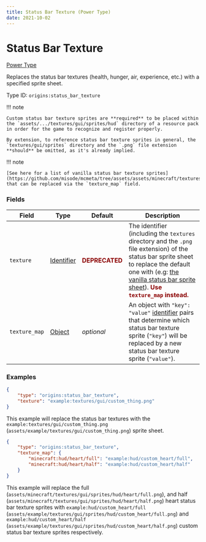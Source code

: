```yaml
---
title: Status Bar Texture (Power Type)
date: 2021-10-02
---
```


# Status Bar Texture

[Power Type](../power_types.md)

Replaces the status bar textures (health, hunger, air, experience, etc.) with a specified sprite sheet.

Type ID: `origins:status_bar_texture`


!!! note

    Custom status bar texture sprites are **required** to be placed within the `assets/.../textures/gui/sprites/hud` directory of a resource pack in order for the game to recognize and register properly.

    By extension, to reference status bar texture sprites in general, the `textures/gui/sprites` directory and the `.png` file extension **should** be omitted, as it's already implied.


!!! note

    [See here for a list of vanilla status bar texture sprites](https://github.com/misode/mcmeta/tree/assets/assets/minecraft/textures/gui/sprites/hud) that can be replaced via the `texture_map` field.


### Fields

Field | Type | Default | Description
------|------|---------|-------------
`texture` | [Identifier](../data_types/identifier.md) | <span style="color: darkred"><b>DEPRECATED</b></span> | The identifier (including the `textures` directory and the `.png` file extension) of the status bar sprite sheet to replace the default one with (e.g: [the vanilla status bar sprite sheet](https://raw.githubusercontent.com/misode/mcmeta/6d496b1a91476c4fdd45fdb093d0319141f9c109/assets/minecraft/textures/gui/icons.png)). <span style="color: darkred"><b>Use <code>texture_map</code> instead.</b></span>
`texture_map` | [Object](../data_types/object.md) | _optional_ | An object with `"key": "value"` [identifier](../data_types/identifier.md) pairs that determine which status bar texture sprite (`"key"`) will be replaced by a new status bar texture sprite (`"value"`). 


### Examples

```json
{
    "type": "origins:status_bar_texture",
    "texture": "example:textures/gui/custom_thing.png"
}
```

This example will replace the status bar textures with the `example:textures/gui/custom_thing.png` (`assets/example/textures/gui/custom_thing.png`) sprite sheet.
<br>

```json
{
    "type": "origins:status_bar_texture",
    "texture_map": {
        "minecraft:hud/heart/full": "example:hud/custom_heart/full",
        "minecraft:hud/heart/half": "example:hud/custom_heart/half"
    }
}
```

This example will replace the full (`assets/minecraft/textures/gui/sprites/hud/heart/full.png`), and half (`assets/minecraft/textures/gui/sprites/hud/heart/half.png`) heart status bar texture sprites with `example:hud/custom_heart/full` (`assets/example/textures/gui/sprites/hud/custom_heart/full.png`) and `example:hud/custom_heart/half` (`assets/example/textures/gui/sprites/hud/custom_heart/half.png`) custom status bar texture sprites respectively. 
